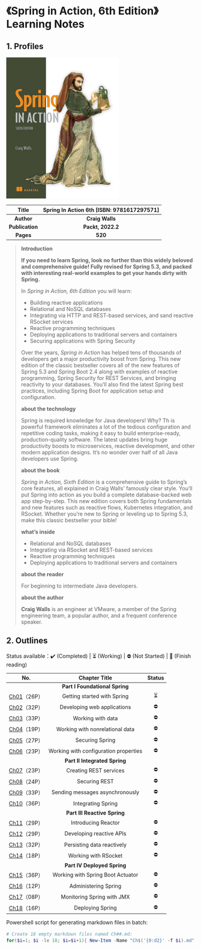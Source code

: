 # 《Spring in Action, 6th Edition》Learning Notes



## 1. Profiles

![Redis 4.x Cookbook](assets/cover.png)

|    **Title**    | **Spring In Action 6th** [ISBN: 9781617297571] |
| :-------------: | :--------------------------------------------: |
|   **Author**    |                **Craig Walls**                 |
| **Publication** |               **Packt, 2022.2**                |
|    **Pages**    |                    **520**                     |

> **Introduction**
>
> **If you need to learn Spring, look no further than this widely beloved and comprehensive guide! Fully revised for Spring 5.3, and packed with interesting real-world examples to get your hands dirty with Spring.**
>
> In *Spring in Action, 6th Edition* you will learn:
>
> - Building reactive applications
> - Relational and NoSQL databases
> - Integrating via HTTP and REST-based services, and sand reactive RSocket services
> - Reactive programming techniques
> - Deploying applications to traditional servers and containers
> - Securing applications with Spring Security
>
> Over the years, *Spring in Action* has helped tens of thousands of developers get a major productivity boost from Spring. This new edition of the classic bestseller covers all of the new features of Spring 5.3 and Spring Boot 2.4 along with examples of reactive programming, Spring Security for REST Services, and bringing reactivity to your databases. You’ll also find the latest Spring best practices, including Spring Boot for application setup and configuration.
>
> **about the technology**
>
> Spring is required knowledge for Java developers! Why? Th is powerful framework eliminates a lot of the tedious configuration and repetitive coding tasks, making it easy to build enterprise-ready, production-quality software. The latest updates bring huge productivity boosts to microservices, reactive development, and other modern application designs. It’s no wonder over half of all Java developers use Spring.
>
> **about the book**
>
> *Spring in Action, Sixth Edition* is a comprehensive guide to Spring’s core features, all explained in Craig Walls’ famously clear style. You’ll put Spring into action as you build a complete database-backed web app step-by-step. This new edition covers both Spring fundamentals and new features such as reactive flows, Kubernetes integration, and RSocket. Whether you’re new to Spring or leveling up to Spring 5.3, make this classic bestseller your bible!
>
> **what’s inside**
>
> - Relational and NoSQL databases
> - Integrating via RSocket and REST-based services
> - Reactive programming techniques
> - Deploying applications to traditional servers and containers
>
> **about the reader**
>
> For beginning to intermediate Java developers.
>
> **about the author**
>
> **Craig Walls** is an engineer at VMware, a member of the Spring engineering team, a popular author, and a frequent conference speaker.



## 2. Outlines

Status available：:heavy_check_mark: (Completed) | :hourglass_flowing_sand: (Working) | :no_entry: (Not Started) | :orange_book: (Finish reading)

|           No.            |             Chapter Title             |          Status          |
| :----------------------: | :-----------------------------------: | :----------------------: |
|                          |    **Part I Foundational Spring**     |                          |
| [Ch01](./Ch01.md)（26P） |      Getting started with Spring      | :hourglass_flowing_sand: |
| [Ch02](./Ch02.md)（32P） |      Developing web applications      |        :no_entry:        |
| [Ch03](./Ch03.md)（33P） |           Working with data           |        :no_entry:        |
| [Ch04](./Ch04.md)（19P） |    Working with nonrelational data    |        :no_entry:        |
| [Ch05](./Ch05.md)（27P） |            Securing Spring            |        :no_entry:        |
| [Ch06](./Ch06.md)（23P） | Working with configuration properties |        :no_entry:        |
|                          |     **Part II Integrated Spring**     |                          |
| [Ch07](./Ch07.md)（23P） |        Creating REST services         |        :no_entry:        |
| [Ch08](./Ch08.md)（24P） |             Securing REST             |        :no_entry:        |
| [Ch09](./Ch09.md)（33P） |    Sending messages asynchronously    |        :no_entry:        |
| [Ch10](./Ch10.md)（36P） |          Integrating Spring           |        :no_entry:        |
|                          |     **Part III Reactive Spring**      |                          |
| [Ch11](./Ch11.md)（29P） |          Introducing Reactor          |        :no_entry:        |
| [Ch12](./Ch12.md)（29P） |       Developing reactive APIs        |        :no_entry:        |
| [Ch13](./Ch13.md)（32P） |      Persisting data reactively       |        :no_entry:        |
| [Ch14](./Ch14.md)（18P） |         Working with RSocket          |        :no_entry:        |
|                          |      **Part IV Deployed Spring**      |                          |
| [Ch15](./Ch15.md)（36P） |   Working with Spring Boot Actuator   |        :no_entry:        |
| [Ch16](./Ch16.md)（12P） |         Administering Spring          |        :no_entry:        |
| [Ch17](./Ch17.md)（08P） |      Monitoring Spring with JMX       |        :no_entry:        |
| [Ch18](./Ch18.md)（16P） |           Deploying Spring            |        :no_entry:        |



Powershell script for generating markdown files in batch:

```powershell
# Create 18 empty markdown files named Ch##.md:
for($i=1; $i -le 18; $i=$i+1){ New-Item -Name "Ch$('{0:d2}' -f $i).md"; }
```

 
